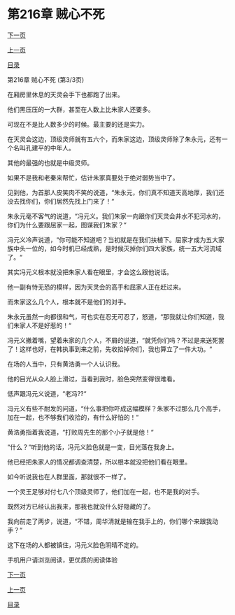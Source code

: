 <h1>第216章   贼心不死</h1>
            <div><p><a href="./648_%E7%AC%AC217%E7%AB%A0_%E7%8E%89%E4%BD%A9.md">下一页</a></p><p><a href="./646_%E7%AC%AC216%E7%AB%A0_%E8%B4%BC%E5%BF%83%E4%B8%8D%E6%AD%BB.md">上一页</a></p><p><a href="../">目录</a></p></div>
            <div><p>第216章   贼心不死 (第3/3页)</p><p>在厢房里休息的天灵会手下也都跑了出来。</p><p>他们黑压压的一大群，甚至在人数上比朱家人还要多。</p><p>可现在不是比人数多少的时候。最主要的还是实力。</p><p>在天灵会这边，顶级灵师就有五六个，而朱家这边，顶级灵师除了朱永元，还有一个名叫孔建平的中年人。</p><p>其他的最强的也就是中级灵师。</p><p>如果不是我和老秦来帮忙，估计朱家真要处于绝对弱势当中了。</p><p>见到他，为首那人皮笑肉不笑的说道，“朱永元，你们真不知道天高地厚，我们还没去找你们，你们居然先找上门来了！“</p><p>朱永元毫不客气的说道，“冯元义。我们朱家一向跟你们天灵会井水不犯河水的，你们为什么要跟屈家一起，图谋我们朱家？“</p><p>冯元义冷声说道，“你可能不知道吧？当初就是在我们扶植下。屈家才成为五大家族中头一位的，如今时机已经成熟，是时候灭掉你们四大家族，统一五大河流域了。“</p><p>其实冯元义根本就没把朱家人看在眼里，才会这么跟他说话。</p><p>他一副有恃无恐的模样，因为天灵会的高手和屈家人正在赶过来。</p><p>而朱家这么几个人，根本就不是他们的对手。</p><p>朱永元虽然一向都很和气，可也实在忍无可忍了，怒道，“那我就让你们知道，我们朱家人不是好惹的！“</p><p>冯元义撇着嘴，望着朱家的几个人，不屑的说道，“就凭你们吗？不过是来送死罢了！这样也好，在韩执事到来之前，先收拾掉你们，我也算立了一件大功。“</p><p>在场的人当中，只有黄浩勇一个人认识我。</p><p>他的目光从众人脸上滑过，当看到我时，脸色突然变得很难看。</p><p>低声跟冯元义说道，“老冯??“</p><p>冯元义有些不耐发的问道，“什么事把你吓成这幅模样？朱家不过那么几个高手，加在一起，也不够我们收拾的，有什么好怕的！“</p><p>黄浩勇指着我说道，“打败周先生的那个小子就是他！“</p><p>“什么？“听到他的话，冯元义脸色就是一变，目光落在我身上。</p><p>他已经把朱家人的情况都调查清楚，所以根本就没把他们看在眼里。</p><p>如今听说我也在人群里面，那就很不一样了。</p><p>一个灵王足够对付七八个顶级灵师了，他们加在一起，也不是我的对手。</p><p>既然对方已经认出我来，那我也就没什么好隐藏的了。</p><p>我向前走了两步，说道，“不错，周华清就是输在我手上的，你们哪个来跟我动手？“</p><p>这下在场的人都被镇住，冯元义脸色阴晴不定的。</p><p>手机用户请浏览阅读，更优质的阅读体验</p></div>
            <div><p><a href="./648_%E7%AC%AC217%E7%AB%A0_%E7%8E%89%E4%BD%A9.md">下一页</a></p><p><a href="./646_%E7%AC%AC216%E7%AB%A0_%E8%B4%BC%E5%BF%83%E4%B8%8D%E6%AD%BB.md">上一页</a></p><p><a href="../">目录</a></p></div>